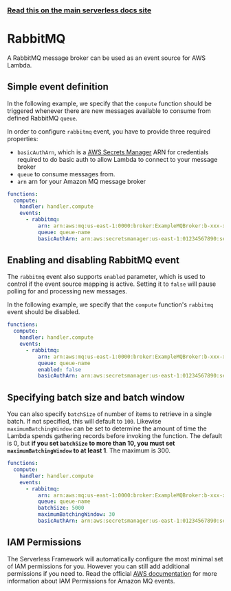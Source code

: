 <!--
title: Serverless Framework - AWS Lambda Events - RabbitMQ
menuText: RabbitMQ
description:  Setting up AWS RabbitMQ Events with AWS Lambda via the Serverless Framework
layout: Doc
-->

<!-- DOCS-SITE-LINK:START automatically generated  -->

### [Read this on the main serverless docs site](https://www.serverless.com/framework/docs/providers/aws/events/rabbitmq)

<!-- DOCS-SITE-LINK:END -->

# RabbitMQ

A RabbitMQ message broker can be used as an event source for AWS Lambda.

## Simple event definition

In the following example, we specify that the `compute` function should be triggered whenever there are new messages available to consume from defined RabbitMQ `queue`.

In order to configure `rabbitmq` event, you have to provide three required properties:

- `basicAuthArn`, which is a [AWS Secrets Manager](https://aws.amazon.com/secrets-manager/) ARN for credentials required to do basic auth to allow Lambda to connect to your message broker
- `queue` to consume messages from.
- `arn` arn for your Amazon MQ message broker

```yml
functions:
  compute:
    handler: handler.compute
    events:
      - rabbitmq:
          arn: arn:aws:mq:us-east-1:0000:broker:ExampleMQBroker:b-xxx-xxx
          queue: queue-name
          basicAuthArn: arn:aws:secretsmanager:us-east-1:01234567890:secret:MySecret
```

## Enabling and disabling RabbitMQ event

The `rabbitmq` event also supports `enabled` parameter, which is used to control if the event source mapping is active. Setting it to `false` will pause polling for and processing new messages.

In the following example, we specify that the `compute` function's `rabbitmq` event should be disabled.

```yml
functions:
  compute:
    handler: handler.compute
    events:
      - rabbitmq:
          arn: arn:aws:mq:us-east-1:0000:broker:ExampleMQBroker:b-xxx-xxx
          queue: queue-name
          enabled: false
          basicAuthArn: arn:aws:secretsmanager:us-east-1:01234567890:secret:MySecret
```

## Specifying batch size and batch window

You can also specify `batchSize` of number of items to retrieve in a single batch. If not specified, this will default to `100`.
Likewise `maximumBatchingWindow` can be set to determine the amount of time the Lambda spends gathering records before invoking the function. The default is 0, but **if you set `batchSize` to more than 10, you must set `maximumBatchingWindow` to at least 1**. The maximum is 300.

```yml
functions:
  compute:
    handler: handler.compute
    events:
      - rabbitmq:
          arn: arn:aws:mq:us-east-1:0000:broker:ExampleMQBroker:b-xxx-xxx
          queue: queue-name
          batchSize: 5000
          maximumBatchingWindow: 30
          basicAuthArn: arn:aws:secretsmanager:us-east-1:01234567890:secret:MySecret
```

## IAM Permissions

The Serverless Framework will automatically configure the most minimal set of IAM permissions for you. However you can still add additional permissions if you need to. Read the official [AWS documentation](https://docs.aws.amazon.com/lambda/latest/dg/with-mq.html#events-mq-permissions) for more information about IAM Permissions for Amazon MQ events.
